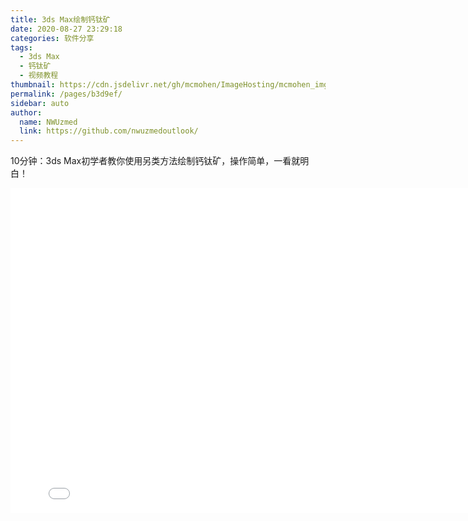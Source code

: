 ```yaml
---
title: 3ds Max绘制钙钛矿
date: 2020-08-27 23:29:18
categories: 软件分享
tags: 
  - 3ds Max
  - 钙钛矿
  - 视频教程
thumbnail: https://cdn.jsdelivr.net/gh/mcmohen/ImageHosting/mcmohen_imgtimg.jpg
permalink: /pages/b3d9ef/
sidebar: auto
author: 
  name: NWUzmed
  link: https://github.com/nwuzmedoutlook/
---
```


10分钟：3ds Max初学者教你使用另类方法绘制钙钛矿，操作简单，一看就明白！

<!--more-->

<iframe src="//player.bilibili.com/player.html?aid=841931411&bvid=BV1F54y1v7GF&cid=229586134&page=1" scrolling="no" border="0" frameborder="no" framespacing="0" allowfullscreen="true" height="520" width="810"> </iframe>
